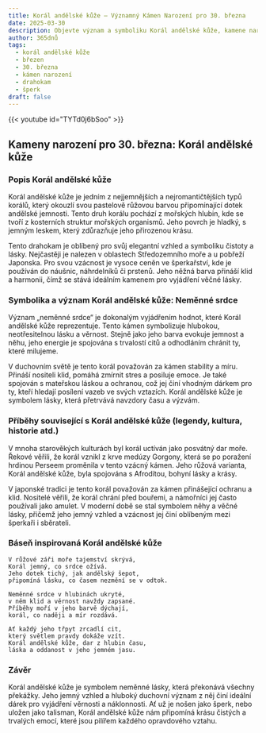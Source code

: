 ```yaml
---
title: Korál andělské kůže – Významný Kámen Narození pro 30. března
date: 2025-03-30
description: Objevte význam a symboliku Korál andělské kůže, kamene narození pro 30. března, který symbolizuje Neměnné srdce. Přečtěte si legendy a inspirující příběhy.
author: 365dnů
tags:
  - korál andělské kůže
  - březen
  - 30. března
  - kámen narození
  - drahokam
  - šperk
draft: false
---
```


{{< youtube id="TYTd0j6bSoo" >}}

## Kameny narození pro 30. března: Korál andělské kůže

### Popis Korál andělské kůže

Korál andělské kůže je jedním z nejjemnějších a nejromantičtějších typů korálů, který okouzlí svou pastelově růžovou barvou připomínající dotek andělské jemnosti. Tento druh korálu pochází z mořských hlubin, kde se tvoří z kosterních struktur mořských organismů. Jeho povrch je hladký, s jemným leskem, který zdůrazňuje jeho přirozenou krásu.

Tento drahokam je oblíbený pro svůj elegantní vzhled a symboliku čistoty a lásky. Nejčastěji je nalezen v oblastech Středozemního moře a u pobřeží Japonska. Pro svou vzácnost je vysoce ceněn ve šperkařství, kde je používán do náušnic, náhrdelníků či prstenů. Jeho něžná barva přináší klid a harmonii, čímž se stává ideálním kamenem pro vyjádření věčné lásky.

### Symbolika a význam Korál andělské kůže: Neměnné srdce

Význam „neměnné srdce“ je dokonalým vyjádřením hodnot, které Korál andělské kůže reprezentuje. Tento kámen symbolizuje hlubokou, neotřesitelnou lásku a věrnost. Stejně jako jeho barva evokuje jemnost a něhu, jeho energie je spojována s trvalostí citů a odhodláním chránit ty, které milujeme.

V duchovním světě je tento korál považován za kámen stability a míru. Přináší nositeli klid, pomáhá zmírnit stres a posiluje emoce. Je také spojován s mateřskou láskou a ochranou, což jej činí vhodným dárkem pro ty, kteří hledají posílení vazeb ve svých vztazích. Korál andělské kůže je symbolem lásky, která přetrvává navzdory času a výzvám.

### Příběhy související s Korál andělské kůže (legendy, kultura, historie atd.)

V mnoha starověkých kulturách byl korál uctíván jako posvátný dar moře. Řekové věřili, že korál vznikl z krve medúzy Gorgony, která se po poražení hrdinou Perseem proměnila v tento vzácný kámen. Jeho růžová varianta, Korál andělské kůže, byla spojována s Afrodítou, bohyní lásky a krásy.

V japonské tradici je tento korál považován za kámen přinášející ochranu a klid. Nositelé věřili, že korál chrání před bouřemi, a námořníci jej často používali jako amulet. V moderní době se stal symbolem něhy a věčné lásky, přičemž jeho jemný vzhled a vzácnost jej činí oblíbeným mezi šperkaři i sběrateli.

### Báseň inspirovaná Korál andělské kůže

```
V růžové záři moře tajemství skrývá,  
Korál jemný, co srdce ožívá.  
Jeho dotek tichý, jak andělský šepot,  
připomíná lásku, co časem nezmění se v odtok.

Neměnné srdce v hlubinách ukryté,  
v něm klid a věrnost navždy zapsané.  
Příběhy moří v jeho barvě dýchají,  
korál, co naději a mír rozdává.

Ať každý jeho třpyt zrcadlí cit,  
který světlem pravdy dokáže vzít.  
Korál andělské kůže, dar z hlubin času,  
láska a oddanost v jeho jemném jasu.
```

### Závěr

Korál andělské kůže je symbolem neměnné lásky, která překonává všechny překážky. Jeho jemný vzhled a hluboký duchovní význam z něj činí ideální dárek pro vyjádření věrnosti a náklonnosti. Ať už je nošen jako šperk, nebo uložen jako talisman, Korál andělské kůže nám připomíná krásu čistých a trvalých emocí, které jsou pilířem každého opravdového vztahu.